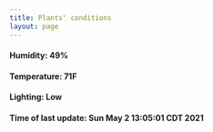 ```yaml
---
title: Plants' conditions
layout: page
---
```



#### Humidity: 49%
#### Temperature: 71F
#### Lighting: Low
#### Time of last update: Sun May  2 13:05:01 CDT 2021
